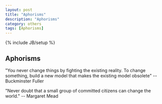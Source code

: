 ```yaml
---
layout: post
title: "Aphorisms"
description: "Aphorisms"
category: others
tags: [Aphorisms]
---
```

{% include JB/setup %}

## Aphorisms

"You never change things by fighting the existing reality. To change something, build a new model that makes the existing model obsolete" -- Buckminster Fuller


"Never doubt that a small group of committed citizens can change the world." -- Margaret Mead



